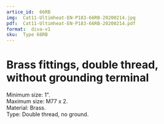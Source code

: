 ```yaml
---
artice_id:  66RB
img:  Cat11-Ultimheat-EN-P183-66RB-20200214.jpg
pdf:  Cat11-Ultimheat-EN-P183-66RB-20200214.pdf
format:  diva-v1
sku:  Type 66RB
---
```

# Brass fittings, double thread, without grounding terminal

Minimum size: 1".  
Maximum size: M77 x 2.  
Material: Brass.  
Type: Double thread, no ground.  

